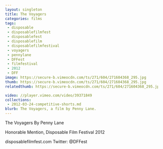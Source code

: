 ```yaml
---
layout: singleton
title: The Voyagers
categories: films
tags:
 - disposable
 - disposablefilmfest
 - disposablefest
 - disposablefilm
 - disposablefilmfestival
 - voyagers
 - pennylane
 - DFFest
 - filmfestival
 - 2012
 - DFF
image: https://secure-b.vimeocdn.com/ts/271/604/271604368_295.jpg
thumb: https://secure-b.vimeocdn.com/ts/271/604/271604368_295.jpg
relatedthumb: https://secure-b.vimeocdn.com/ts/271/604/271604368_295.jpg

video: //player.vimeo.com/video/39371849
collections:
 - 2012-03-24-competitive-shorts.md
blurb: The Voyagers, a film by Penny Lane.
---
```


The Voyagers
By Penny Lane

Honorable Mention, Disposable Film Festival 2012

disposablefilmfest.com
Twitter: @DFFest